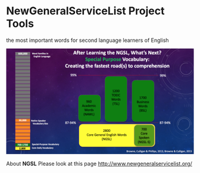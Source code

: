 # NewGeneralServiceList Project Tools
the most important words for second language learners of English

![Alt text](images/Coverage+Figures+for+NAWL,+TSL+and+BSL.png)

About **NGSL** Please look at this page http://www.newgeneralservicelist.org/
